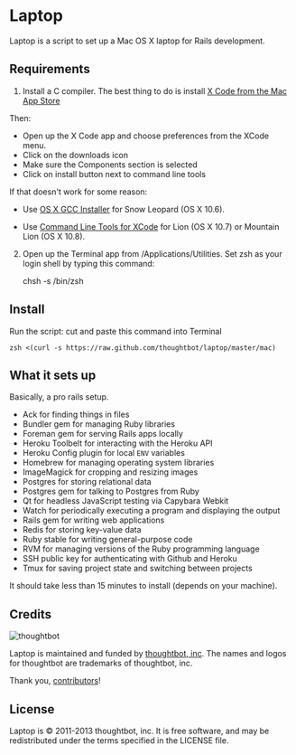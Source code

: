 Laptop
======

Laptop is a script to set up a Mac OS X laptop for Rails development.

Requirements
------------

1) Install a C compiler. The best thing to do is install [X Code from the Mac App
Store](http://abid.es/XU7YFZ)

Then:

- Open up the X Code app and choose preferences from the XCode menu.
- Click on the downloads icon
- Make sure the Components section is selected
- Click on install button next to command line tools 

If that doesn't work for some reason:

- Use [OS X GCC Installer](https://github.com/kennethreitz/osx-gcc-installer/) for Snow Leopard (OS X 10.6).

- Use [Command Line Tools for XCode](https://developer.apple.com/downloads/index.action) for Lion (OS X 10.7) or Mountain Lion (OS X 10.8).

2) Open up the Terminal app from /Applications/Utilities. Set zsh as
your login shell by typing this command:

    chsh -s /bin/zsh

Install
-------

Run the script: cut and paste this command into Terminal

    zsh <(curl -s https://raw.github.com/thoughtbot/laptop/master/mac)

What it sets up
---------------

Basically, a pro rails setup.

* Ack for finding things in files
* Bundler gem for managing Ruby libraries
* Foreman gem for serving Rails apps locally
* Heroku Toolbelt for interacting with the Heroku API
* Heroku Config plugin for local `ENV` variables
* Homebrew for managing operating system libraries
* ImageMagick for cropping and resizing images
* Postgres for storing relational data
* Postgres gem for talking to Postgres from Ruby
* Qt for headless JavaScript testing via Capybara Webkit
* Watch for periodically executing a program and displaying the output
* Rails gem for writing web applications
* Redis for storing key-value data
* Ruby stable for writing general-purpose code
* RVM for managing versions of the Ruby programming language
* SSH public key for authenticating with Github and Heroku
* Tmux for saving project state and switching between projects

It should take less than 15 minutes to install (depends on your machine).

Credits
-------

![thoughtbot](http://thoughtbot.com/assets/tm/logo.png)

Laptop is maintained and funded by [thoughtbot, inc](http://thoughtbot.com/community).
The names and logos for thoughtbot are trademarks of thoughtbot, inc.

Thank you, [contributors](/thoughtbot/laptop/graphs/contributors)!

License
-------

Laptop is © 2011-2013 thoughtbot, inc. It is free software, and may be
redistributed under the terms specified in the LICENSE file.
